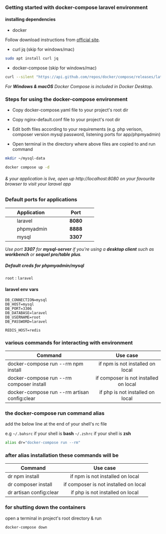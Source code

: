 ### Getting started with docker-compose laravel environment


#### installing dependencies 

* docker 

Follow download instructions from [official site](https://docs.docker.com/get-docker/).

*  curl jq (skip for windows/mac)

```sh
sudo apt install curl jq 
```

* docker-compose (skip for windows/mac)

```sh
curl --silent "https://api.github.com/repos/docker/compose/releases/latest" | jq --arg PLATFORM_ARCH "$(echo `uname -s`-`uname -m`)" -r '.assets[] | select(.name | endswith($PLATFORM_ARCH)).browser_download_url' | xargs sudo curl -L -o /usr/local/bin/docker-compose --url

```

_For **Windows & macOS** Docker Compose is included in Docker Desktop._

### Steps for using the docker-compose environment

* Copy docker-compose.yaml file to your project's root dir

* Copy nginx-default.conf file to your project's root dir

* Edit both files according to your requirements (e.g. php verison, composer version mysql password, listening ports for app/phpmyadmin)

* Open terminal in the directory where above files are copied to and run command
```sh
mkdir ~/mysql-data
```
```sh
docker compose up -d
```

###### & your application is live, open up http://localhost:8080 on your favourite browser to visit your laravel app &nbsp;

### Default ports for applications

| &nbsp; &nbsp; &nbsp; &nbsp;Application  &nbsp; &nbsp; &nbsp; &nbsp; | &nbsp; &nbsp; &nbsp; &nbsp; Port &nbsp; &nbsp; &nbsp; &nbsp; |
| ------------- |:-------------:|
| &nbsp; &nbsp; &nbsp; &nbsp;laravel     |  **8080**  |
| &nbsp; &nbsp; &nbsp; &nbsp;phpmyadmin | **8888** |
| &nbsp; &nbsp; &nbsp; &nbsp;mysql | **3307** |

_Use port **3307** for **mysql-server** if you're using a **desktop client** such as **workbench** or **sequel pro/table plus**._
##### Default creds for phpmyadmin/mysql

`root` : `laravel`

#### laravel env vars 
```env
DB_CONNECTION=mysql
DB_HOST=mysql
DB_PORT=3306
DB_DATABASE=laravel
DB_USERNAME=root
DB_PASSWORD=laravel

REDIS_HOST=redis 
```


### various commands for interacting with environment

| Command  | Use case |
| ------------- |:-------------:|
| docker-compose run --rm npm install     | if npm is not installed on local   |
| docker-compose run --rm composer install | if composer is not installed on local |
| docker-compose run --rm artisan config:clear | if php is not installed on local|

### the docker-compose run command alias

add the below line at the end of your shell's rc file 

e.g `~/.bahsrc` if your shell is **bash** `~/.zshrc` if your shell is **zsh**

```sh
alias dr="docker-compose run --rm"
```

### after alias installation these commands will be

| Command  | Use case |
| ------------- |:-------------:|
| dr npm install     | if npm is not installed on local   |
| dr composer install | if composer is not installed on local |
| dr artisan config:clear | if php is not installed on local|

### for shutting down the containers
open a terminal in project's root directory & run

```sh
docker-compose down
```